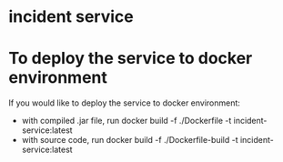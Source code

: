 # incident service
# To deploy the service to docker environment
If you would like to deploy the service to docker environment:
   - with compiled .jar file, run docker build -f ./Dockerfile -t incident-service:latest
   - with source code, run docker build -f ./Dockerfile-build -t incident-service:latest